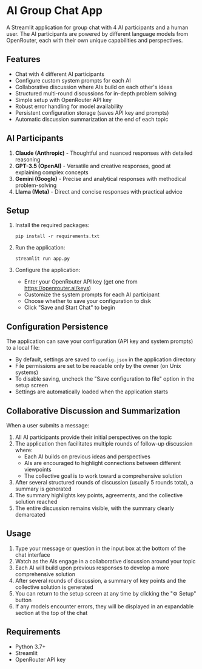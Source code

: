 # AI Group Chat App

A Streamlit application for group chat with 4 AI participants and a human user. The AI participants are powered by different language models from OpenRouter, each with their own unique capabilities and perspectives.

## Features

- Chat with 4 different AI participants
- Configure custom system prompts for each AI
- Collaborative discussion where AIs build on each other's ideas
- Structured multi-round discussions for in-depth problem solving
- Simple setup with OpenRouter API key
- Robust error handling for model availability
- Persistent configuration storage (saves API key and prompts)
- Automatic discussion summarization at the end of each topic

## AI Participants

1. **Claude (Anthropic)** - Thoughtful and nuanced responses with detailed reasoning
2. **GPT-3.5 (OpenAI)** - Versatile and creative responses, good at explaining complex concepts
3. **Gemini (Google)** - Precise and analytical responses with methodical problem-solving
4. **Llama (Meta)** - Direct and concise responses with practical advice

## Setup

1. Install the required packages:
   ```
   pip install -r requirements.txt
   ```

2. Run the application:
   ```
   streamlit run app.py
   ```

3. Configure the application:
   - Enter your OpenRouter API key (get one from https://openrouter.ai/keys)
   - Customize the system prompts for each AI participant
   - Choose whether to save your configuration to disk
   - Click "Save and Start Chat" to begin

## Configuration Persistence

The application can save your configuration (API key and system prompts) to a local file:

- By default, settings are saved to `config.json` in the application directory
- File permissions are set to be readable only by the owner (on Unix systems)
- To disable saving, uncheck the "Save configuration to file" option in the setup screen
- Settings are automatically loaded when the application starts

## Collaborative Discussion and Summarization

When a user submits a message:

1. All AI participants provide their initial perspectives on the topic
2. The application then facilitates multiple rounds of follow-up discussion where:
   - Each AI builds on previous ideas and perspectives
   - AIs are encouraged to highlight connections between different viewpoints
   - The collective goal is to work toward a comprehensive solution
3. After several structured rounds of discussion (usually 5 rounds total), a summary is generated
4. The summary highlights key points, agreements, and the collective solution reached
5. The entire discussion remains visible, with the summary clearly demarcated

## Usage

1. Type your message or question in the input box at the bottom of the chat interface
2. Watch as the AIs engage in a collaborative discussion around your topic
3. Each AI will build upon previous responses to develop a more comprehensive solution
4. After several rounds of discussion, a summary of key points and the collective solution is generated
5. You can return to the setup screen at any time by clicking the "⚙️ Setup" button
6. If any models encounter errors, they will be displayed in an expandable section at the top of the chat

## Requirements

- Python 3.7+
- Streamlit
- OpenRouter API key 